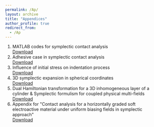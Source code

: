 ```yaml
---
permalink: /Ap/
layout: archive
title: "Appendices"
author_profile: true
redirect_from: 
  - /Ap
---
```

1. MATLAB codes for symplectic contact analysis <br>
[Download](http://chainjackson.github.io/Chain.github.io/files/codes_for_RSPA-2024-0591.zip)
2. Adhesive case in symplectic contact analysis <br>
[Download](http://chainjackson.github.io/Chain.github.io/files/Adhesive_case.pdf)
3. Influence of initial stress on indentation process <br>
[Download](http://chainjackson.github.io/Chain.github.io/files/Initial_stress.pdf)
4. 3D symplectic expansion in spherical coordinates <br>
[Download](http://chainjackson.github.io/Chain.github.io/files/3D_Symplectic_Expansion_in_Spherical_Coordinates.pdf)
5. Dual Hamiltonian transformation for a 3D inhomogeneous layer of a cylinder & Symplectic formulism for coupled physical multi-fields <br>
[Download](http://chainjackson.github.io/Chain.github.io/files/Appendix_3D_symplectic_contact.pdf)
6. Appendix for "Contact analysis for a horizontally graded soft electroactive material under uniform biasing fields in symplectic approach" <br>
[Download](http://chainjackson.github.io/Chain.github.io/files/Appendix_soft_contact.pdf)
